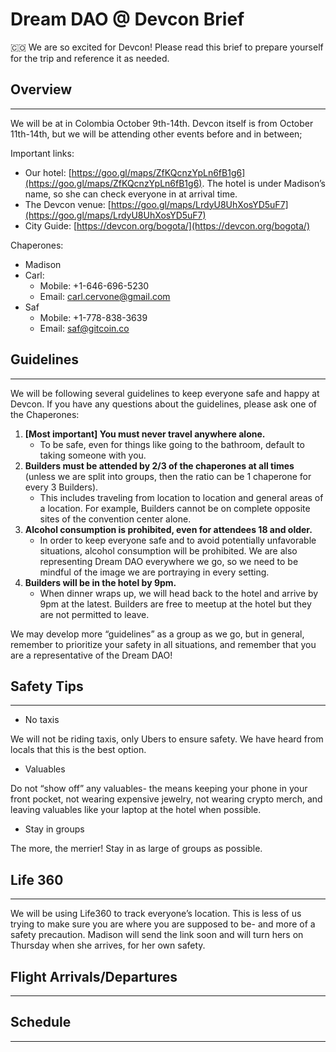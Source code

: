 # Dream DAO @ Devcon Brief

<aside>
🇨🇴 We are so excited for Devcon! Please read this brief to prepare yourself for the trip and reference it as needed.

</aside>

## Overview

---

We will be at in Colombia October 9th-14th. Devcon itself is from October 11th-14th, but we will be attending other events before and in between; 

Important links: 

- Our hotel: [https://goo.gl/maps/ZfKQcnzYpLn6fB1g6](https://goo.gl/maps/ZfKQcnzYpLn6fB1g6). The hotel is under Madison’s name, so she can check everyone in at arrival time.
- The Devcon venue: [https://goo.gl/maps/LrdyU8UhXosYD5uF7](https://goo.gl/maps/LrdyU8UhXosYD5uF7)
- City Guide: [https://devcon.org/bogota/](https://devcon.org/bogota/)

Chaperones: 

- Madison
- Carl:
    - Mobile: +1-646-696-5230
    - Email: carl.cervone@gmail.com
- Saf
    - Mobile: +1-778-838-3639
    - Email: saf@gitcoin.co

## Guidelines

---

We will be following several guidelines to keep everyone safe and happy at Devcon. If you have any questions about the guidelines, please ask one of the Chaperones: 

1. **[Most important] You must never travel anywhere alone.** 
    - To be safe, even for things like going to the bathroom, default to taking someone with you.
2. **Builders must be attended by 2/3 of the chaperones at all times** (unless we are split into groups, then the ratio can be 1 chaperone for every 3 Builders). 
    - This includes traveling from location to location and general areas of a location. For example, Builders cannot be on complete opposite sites of the convention center alone.
3. **Alcohol consumption is prohibited, even for attendees 18 and older.** 
    - In order to keep everyone safe and to avoid potentially unfavorable situations, alcohol consumption will be prohibited. We are also representing Dream DAO everywhere we go, so we need to be mindful of the image we are portraying in every setting.
4. **Builders will be in the hotel by 9pm.** 
    - When dinner wraps up, we will head back to the hotel and arrive by 9pm at the latest. Builders are free to meetup at the hotel but they are not permitted to leave.

We may develop more “guidelines” as a group as we go, but in general, remember to prioritize your safety in all situations, and remember that you are a representative of the Dream DAO! 

## Safety Tips

---

- No taxis

We will not be riding taxis, only Ubers to ensure safety. We have heard from locals that this is the best option. 

- Valuables

Do not “show off” any valuables- the means keeping your phone in your front pocket, not wearing expensive jewelry, not wearing crypto merch, and leaving valuables like your laptop at the hotel when possible. 

- Stay in groups

The more, the merrier! Stay in as large of groups as possible. 

## Life 360

---

We will be using Life360 to track everyone’s location. This is less of us trying to make sure you are where you are supposed to be- and more of a safety precaution. Madison will send the link soon and will turn hers on Thursday when she arrives, for her own safety.  

## Flight Arrivals/Departures

---

[ ](Dream%20DAO%20@%20Devcon%20Brief%2041447615bb694790bc72f3e641deb59e/Untitled%20ad36fc4c57134629a8bb18e13aa95d20.csv)

## Schedule

---

[ ](Dream%20DAO%20@%20Devcon%20Brief%2041447615bb694790bc72f3e641deb59e/Untitled%201fd3e0f458a94d5e906ea1fd239bacdc.csv)